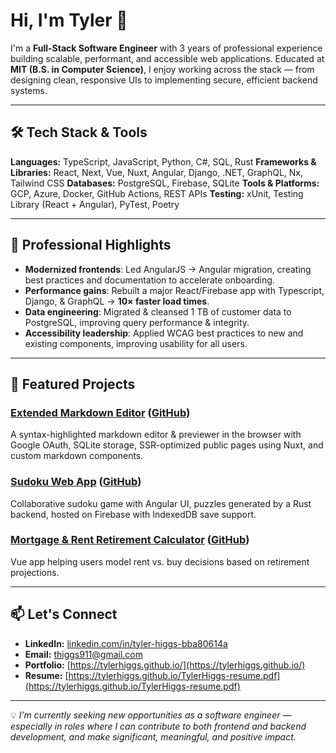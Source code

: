 # Hi, I'm Tyler 👋

I'm a **Full-Stack Software Engineer** with 3 years of professional experience building scalable, performant, and accessible web applications.
Educated at **MIT (B.S. in Computer Science)**, I enjoy working across the stack — from designing clean, responsive UIs to implementing secure, efficient backend systems.

---

## 🛠️ Tech Stack & Tools
**Languages:** TypeScript, JavaScript, Python, C#, SQL, Rust
**Frameworks & Libraries:** React, Next, Vue, Nuxt, Angular, Django, .NET, GraphQL, Nx, Tailwind CSS
**Databases:** PostgreSQL, Firebase, SQLite
**Tools & Platforms:** GCP, Azure, Docker, GitHub Actions, REST APIs
**Testing:** xUnit, Testing Library (React + Angular), PyTest, Poetry

---

## 💼 Professional Highlights
- **Modernized frontends**: Led AngularJS → Angular migration, creating best practices and documentation to accelerate onboarding.
- **Performance gains**: Rebuilt a major React/Firebase app with Typescript, Django, & GraphQL → **10× faster load times**.
- **Data engineering**: Migrated & cleansed 1 TB of customer data to PostgreSQL, improving query performance & integrity.
- **Accessibility leadership**: Applied WCAG best practices to new and existing components, improving usability for all users.

---

## 📂 Featured Projects
### [Extended Markdown Editor](https://md-me-dot-dev.nuxt.dev/) ([GitHub](https://github.com/tylerhiggs/mdxNuxt))
A syntax-highlighted markdown editor & previewer in the browser with Google OAuth, SQLite storage, SSR-optimized public pages using Nuxt, and custom markdown components.

### [Sudoku Web App](https://sudoku-6fbd2.web.app/) ([GitHub](https://github.com/tylerhiggs/sudoku-ng))
Collaborative sudoku game with Angular UI, puzzles generated by a Rust backend, hosted on Firebase with IndexedDB save support.

### [Mortgage & Rent Retirement Calculator](https://mortgage-and-rent-calculator.web.app/) ([GitHub](https://github.com/tylerhiggs/mortgage-rent-calculator))
Vue app helping users model rent vs. buy decisions based on retirement projections.

---

## 📫 Let's Connect
- **LinkedIn:** [linkedin.com/in/tyler-higgs-bba80614a](https://www.linkedin.com/in/tyler-higgs-bba80614a/)
- **Email:** thiggs911@gmail.com
- **Portfolio:** [https://tylerhiggs.github.io/](https://tylerhiggs.github.io/)
- **Resume:** [https://tylerhiggs.github.io/TylerHiggs-resume.pdf](https://tylerhiggs.github.io/TylerHiggs-resume.pdf)

---

💡 *I’m currently seeking new opportunities as a software engineer — especially in roles where I can contribute to both frontend and backend development, and make significant, meaningful, and positive impact.*

